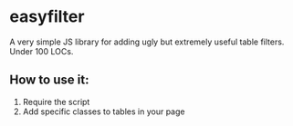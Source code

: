 # easyfilter
A very simple JS library for adding ugly but extremely useful table filters. Under 100 LOCs.

## How to use it:

1. Require the script
2. Add specific classes to tables in your page
